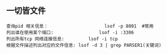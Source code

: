 ## 一切皆文件



```shell
查询pid 相关信息： 					lsof -p 8001  #常用
列出谁在使用某个端口: 				lsof -i :3306
列出所有tcp 网络连接信息:			lsof -i tcp
根据文件描述列出对应的文件信息: lsof -d 3 | grep PARSER1(关键词)




```

